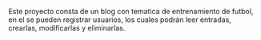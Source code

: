 Este proyecto consta de un blog con tematica de entrenamiento de futbol,
en el se pueden registrar usuarios, los cuales podrán leer entradas, crearlas, modificarlas y eliminarlas.
